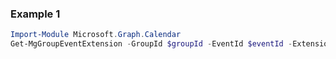 ### Example 1
``` powershell
Import-Module Microsoft.Graph.Calendar
Get-MgGroupEventExtension -GroupId $groupId -EventId $eventId -ExtensionId $extensionId
```
